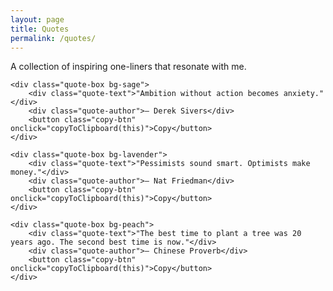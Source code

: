 ```yaml
---
layout: page
title: Quotes
permalink: /quotes/
---
```

<style>
.quote-container {
    max-width: 800px;
    margin: 0 auto;
}

.quote-box {
    padding: 20px;
    margin: 20px 0;
    border-radius: 5px;
    box-shadow: 0 2px 5px rgba(0,0,0,0.1);
    transition: transform 0.3s ease;
}

.quote-box:hover {
    transform: translateY(-5px);
}

.quote-text {
    font-size: 1.2em;
    margin-bottom: 10px;
    font-style: italic;
    font-family: 'Georgia', serif;
}

.quote-author {
    font-weight: bold;
    text-align: right;
    font-family: 'Arial', sans-serif;
}

.bg-sage { background-color: #E4EFE7; }
.bg-lavender { background-color: #F0E6EF; }
.bg-peach { background-color: #FFE5D9; }

.copy-btn {
    background-color: #f0f0f0;
    border: none;
    padding: 5px 10px;
    border-radius: 3px;
    cursor: pointer;
    font-size: 0.8em;
    margin-top: 10px;
}

.copy-btn:hover {
    background-color: #e0e0e0;
}

@media (max-width: 600px) {
    .quote-box {
        margin: 10px 0;
    }
    .quote-text {
        font-size: 1em;
    }
}
</style>

<div class="quote-container">
    <!-- <h1>Favorite Quotes</h1> -->
    <p>A collection of inspiring one-liners that resonate with me.</p>

    <div class="quote-box bg-sage">
        <div class="quote-text">"Ambition without action becomes anxiety."</div>
        <div class="quote-author">— Derek Sivers</div>
        <button class="copy-btn" onclick="copyToClipboard(this)">Copy</button>
    </div>

    <div class="quote-box bg-lavender">
        <div class="quote-text">"Pessimists sound smart. Optimists make money."</div>
        <div class="quote-author">— Nat Friedman</div>
        <button class="copy-btn" onclick="copyToClipboard(this)">Copy</button>
    </div>

    <div class="quote-box bg-peach">
        <div class="quote-text">"The best time to plant a tree was 20 years ago. The second best time is now."</div>
        <div class="quote-author">— Chinese Proverb</div>
        <button class="copy-btn" onclick="copyToClipboard(this)">Copy</button>
    </div>
</div>

<script>
function copyToClipboard(btn) {
    const quoteBox = btn.closest('.quote-box');
    const quoteText = quoteBox.querySelector('.quote-text').innerText;
    const quoteAuthor = quoteBox.querySelector('.quote-author').innerText;
    const fullQuote = `${quoteText} ${quoteAuthor}`;

    navigator.clipboard.writeText(fullQuote).then(() => {
        btn.textContent = 'Copied!';
        setTimeout(() => {
            btn.textContent = 'Copy';
        }, 2000);
    });
}
</script>
